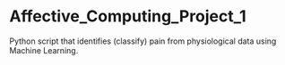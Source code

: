 # Affective_Computing_Project_1
Python script that identifies (classify) pain from physiological data using Machine Learning. 
